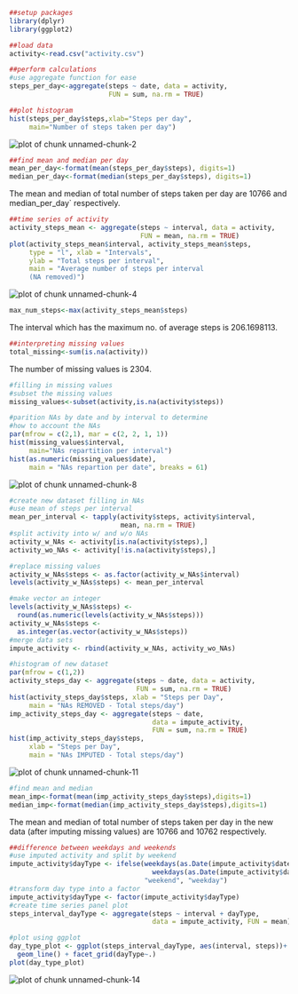 

```r
##setup packages
library(dplyr)
library(ggplot2)

##load data
activity<-read.csv("activity.csv")

##perform calculations
#use aggregate function for ease
steps_per_day<-aggregate(steps ~ date, data = activity, 
                         FUN = sum, na.rm = TRUE)
```


```r
##plot histogram
hist(steps_per_day$steps,xlab="Steps per day",
     main="Number of steps taken per day")
```

![plot of chunk unnamed-chunk-2](figure/unnamed-chunk-2-1.png)


```r
##find mean and median per day
mean_per_day<-format(mean(steps_per_day$steps), digits=1)
median_per_day<-format(median(steps_per_day$steps), digits=1)
```
The mean and median of total number of steps taken per day are 10766 and median_per_day` respectively.


```r
##time series of activity
activity_steps_mean <- aggregate(steps ~ interval, data = activity,
                                 FUN = mean, na.rm = TRUE)
plot(activity_steps_mean$interval, activity_steps_mean$steps, 
     type = "l", xlab = "Intervals", 
     ylab = "Total steps per interval", 
     main = "Average number of steps per interval
     (NA removed)")
```

![plot of chunk unnamed-chunk-4](figure/unnamed-chunk-4-1.png)

```r
max_num_steps<-max(activity_steps_mean$steps)
```
The interval which has the maximum no. of average steps is 206.1698113.


```r
##interpreting missing values
total_missing<-sum(is.na(activity))
```
The number of missing values is 2304.


```r
#filling in missing values
#subset the missing values
missing_values<-subset(activity,is.na(activity$steps))
```


```r
#parition NAs by date and by interval to determine 
#how to account the NAs
par(mfrow = c(2,1), mar = c(2, 2, 1, 1))
hist(missing_values$interval, 
     main="NAs repartition per interval")
hist(as.numeric(missing_values$date), 
     main = "NAs repartion per date", breaks = 61)
```

![plot of chunk unnamed-chunk-8](figure/unnamed-chunk-8-1.png)


```r
#create new dataset filling in NAs
#use mean of steps per interval
mean_per_interval <- tapply(activity$steps, activity$interval, 
                            mean, na.rm = TRUE)
#split activity into w/ and w/o NAs
activity_w_NAs <- activity[is.na(activity$steps),]
activity_wo_NAs <- activity[!is.na(activity$steps),]
```

```r
#replace missing values
activity_w_NAs$steps <- as.factor(activity_w_NAs$interval)
levels(activity_w_NAs$steps) <- mean_per_interval

#make vector an integer
levels(activity_w_NAs$steps) <- 
  round(as.numeric(levels(activity_w_NAs$steps)))
activity_w_NAs$steps <- 
  as.integer(as.vector(activity_w_NAs$steps))
#merge data sets
impute_activity <- rbind(activity_w_NAs, activity_wo_NAs)
```


```r
#histogram of new dataset
par(mfrow = c(1,2))
activity_steps_day <- aggregate(steps ~ date, data = activity, 
                                FUN = sum, na.rm = TRUE)
hist(activity_steps_day$steps, xlab = "Steps per Day",
     main = "NAs REMOVED - Total steps/day")
imp_activity_steps_day <- aggregate(steps ~ date, 
                                    data = impute_activity,
                                    FUN = sum, na.rm = TRUE)
hist(imp_activity_steps_day$steps, 
     xlab = "Steps per Day", 
     main = "NAs IMPUTED - Total steps/day")
```

![plot of chunk unnamed-chunk-11](figure/unnamed-chunk-11-1.png)


```r
#find mean and median
mean_imp<-format(mean(imp_activity_steps_day$steps),digits=1)
median_imp<-format(median(imp_activity_steps_day$steps),digits=1)
```

The mean and median of total number of steps taken per day in the new data (after imputing missing values) are 10766 and 10762 respectively.


```r
##difference between weekdays and weekends
#use imputed activity and split by weekend 
impute_activity$dayType <- ifelse(weekdays(as.Date(impute_activity$date)) == "Saturday" |
                                    weekdays(as.Date(impute_activity$date)) == "Sunday", 
                                  "weekend", "weekday")
#transform day type into a factor
impute_activity$dayType <- factor(impute_activity$dayType)
#create time series panel plot
steps_interval_dayType <- aggregate(steps ~ interval + dayType, 
                                    data = impute_activity, FUN = mean)
```


```r
#plot using ggplot
day_type_plot <- ggplot(steps_interval_dayType, aes(interval, steps))+
  geom_line() + facet_grid(dayType~.)
plot(day_type_plot)
```

![plot of chunk unnamed-chunk-14](figure/unnamed-chunk-14-1.png)

